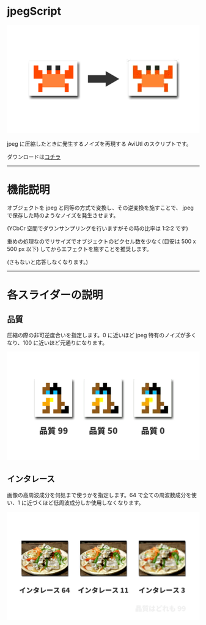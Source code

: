 # jpegScript
![top image](https://github.com/Totti95U/jpegScript/blob/image/main.png)

jpeg に圧縮したときに発生するノイズを再現する AviUtl のスクリプトです。

ダウンロードは[コチラ](https://github.com/Totti95U/jpegScript/releases)

---

# 機能説明
オブジェクトを jpeg と同等の方式で変換し、その逆変換を施すことで、
jpeg で保存した時のようなノイズを発生させます。

(YCbCr 空間でダウンサンプリングを行いますがその時の比率は 1:2:2 です)

重めの処理なのでリサイズでオブジェクトのピクセル数を少なく(目安は 500 x 500 px 以下) してからエフェクトを施すことを推奨します。

(さもないと応答しなくなります。)

---

# 各スライダーの説明
## 品質
圧縮の際の非可逆度合いを指定します。0 に近いほど jpeg 特有のノイズが多くなり、100 に近いほど元通りになります。

![quality image](https://github.com/Totti95U/jpegScript/blob/image/quality.png)

## インタレース
画像の高周波成分を何処まで使うかを指定します。64 で全ての周波数成分を使い、1 に近づくほど低周波成分しか使用しなくなります。

![interlace image](https://github.com/Totti95U/jpegScript/blob/image/interlace.png)